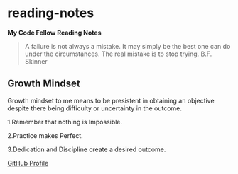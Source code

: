 # reading-notes
**My Code Fellow Reading Notes**
>A failure is not always a mistake. It may simply be the best one can do under the circumstances. The real mistake is to stop trying.
>B.F. Skinner

## Growth Mindset ##
Growth mindset to me means to be presistent in obtaining an objective despite there being difficulty or uncertainty in the outcome.

1.Remember that nothing is Impossible. 

2.Practice makes Perfect. 

3.Dedication and Discipline create a desired outcome.

[GitHub Profile](https://github.com/Diaz850)
